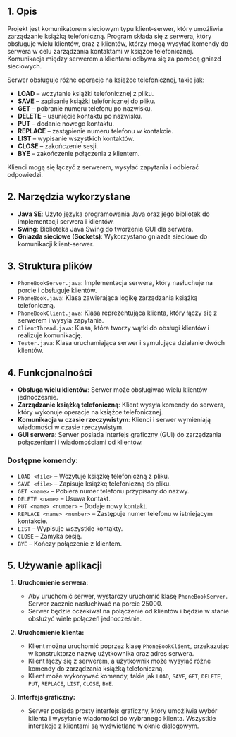 

## 1. Opis

Projekt jest komunikatorem sieciowym typu klient-serwer, który umożliwia zarządzanie książką telefoniczną. Program składa się z serwera, który obsługuje wielu klientów, oraz z klientów, którzy mogą wysyłać komendy do serwera w celu zarządzania kontaktami w książce telefonicznej. Komunikacja między serwerem a klientami odbywa się za pomocą gniazd sieciowych.

Serwer obsługuje różne operacje na książce telefonicznej, takie jak:
- **LOAD** – wczytanie książki telefonicznej z pliku.
- **SAVE** – zapisanie książki telefonicznej do pliku.
- **GET** – pobranie numeru telefonu po nazwisku.
- **DELETE** – usunięcie kontaktu po nazwisku.
- **PUT** – dodanie nowego kontaktu.
- **REPLACE** – zastąpienie numeru telefonu w kontakcie.
- **LIST** – wypisanie wszystkich kontaktów.
- **CLOSE** – zakończenie sesji.
- **BYE** – zakończenie połączenia z klientem.

Klienci mogą się łączyć z serwerem, wysyłać zapytania i odbierać odpowiedzi.


## 2. Narzędzia wykorzystane
- **Java SE**: Użyto języka programowania Java oraz jego bibliotek do implementacji serwera i klientów.
- **Swing**: Biblioteka Java Swing do tworzenia GUI dla serwera.
- **Gniazda sieciowe (Sockets)**: Wykorzystano gniazda sieciowe do komunikacji klient-serwer.

## 3. Struktura plików
- `PhoneBookServer.java`: Implementacja serwera, który nasłuchuje na porcie i obsługuje klientów.
- `PhoneBook.java`: Klasa zawierająca logikę zarządzania książką telefoniczną.
- `PhoneBookClient.java`: Klasa reprezentująca klienta, który łączy się z serwerem i wysyła zapytania.
- `ClientThread.java`: Klasa, która tworzy wątki do obsługi klientów i realizuje komunikację.
- `Tester.java`: Klasa uruchamiająca serwer i symulująca działanie dwóch klientów.

## 4. Funkcjonalności

- **Obsługa wielu klientów**: Serwer może obsługiwać wielu klientów jednocześnie.
- **Zarządzanie książką telefoniczną**: Klient wysyła komendy do serwera, który wykonuje operacje na książce telefonicznej.
- **Komunikacja w czasie rzeczywistym**: Klienci i serwer wymieniają wiadomości w czasie rzeczywistym.
- **GUI serwera**: Serwer posiada interfejs graficzny (GUI) do zarządzania połączeniami i wiadomościami od klientów.

### Dostępne komendy:
- `LOAD <file>` – Wczytuje książkę telefoniczną z pliku.
- `SAVE <file>` – Zapisuje książkę telefoniczną do pliku.
- `GET <name>` – Pobiera numer telefonu przypisany do nazwy.
- `DELETE <name>` – Usuwa kontakt.
- `PUT <name> <number>` – Dodaje nowy kontakt.
- `REPLACE <name> <number>` – Zastępuje numer telefonu w istniejącym kontakcie.
- `LIST` – Wypisuje wszystkie kontakty.
- `CLOSE` – Zamyka sesję.
- `BYE` – Kończy połączenie z klientem.

## 5. Używanie aplikacji

1. **Uruchomienie serwera:**
   - Aby uruchomić serwer, wystarczy uruchomić klasę `PhoneBookServer`. Serwer zacznie nasłuchiwać na porcie 25000.
   - Serwer będzie oczekiwał na połączenie od klientów i będzie w stanie obsłużyć wiele połączeń jednocześnie.

2. **Uruchomienie klienta:**
   - Klient można uruchomić poprzez klasę `PhoneBookClient`, przekazując w konstruktorze nazwę użytkownika oraz adres serwera.
   - Klient łączy się z serwerem, a użytkownik może wysyłać różne komendy do zarządzania książką telefoniczną.
   - Klient może wykonywać komendy, takie jak `LOAD`, `SAVE`, `GET`, `DELETE`, `PUT`, `REPLACE`, `LIST`, `CLOSE`, `BYE`.

3. **Interfejs graficzny:**
   - Serwer posiada prosty interfejs graficzny, który umożliwia wybór klienta i wysyłanie wiadomości do wybranego klienta. Wszystkie interakcje z klientami są wyświetlane w oknie dialogowym.



